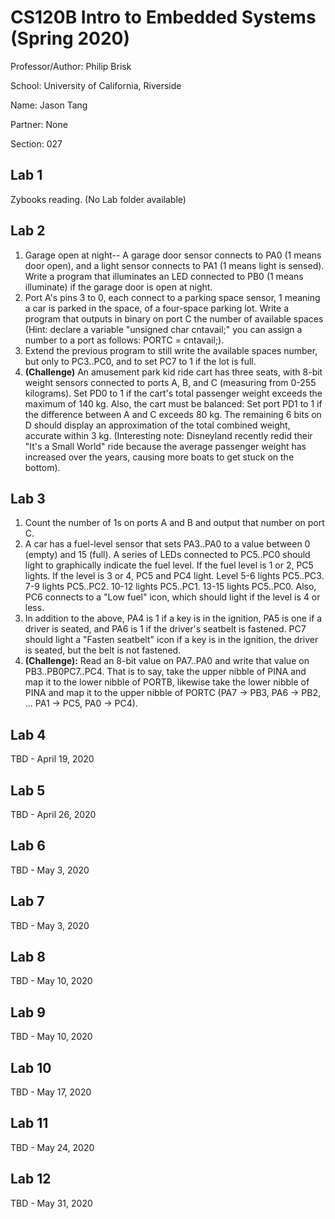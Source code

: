 # CS120B Intro to Embedded Systems (Spring 2020)
Professor/Author: Philip Brisk

School: University of California, Riverside

Name: Jason Tang

Partner: None

Section: 027

## Lab 1
Zybooks reading. (No Lab folder available)

## Lab 2
1)	Garage open at night-- A garage door sensor connects to PA0 (1 means door open), and a light sensor connects to PA1 (1 means light is sensed). Write a program that illuminates an LED connected to PB0 (1 means illuminate) if the garage door is open at night.
2)	Port A's pins 3 to 0, each connect to a parking space sensor, 1 meaning a car is parked in the space, of a four-space parking lot. Write a program that outputs in binary on port C the number of available spaces (Hint: declare a variable "unsigned char cntavail;" you can assign a number to a port as follows: 
PORTC = cntavail;).
3)	Extend the previous program to still write the available spaces number, but only to PC3..PC0, and to set PC7 to 1 if the lot is full.
4)	**(Challenge)** An amusement park kid ride cart has three seats, with 8-bit weight sensors connected to ports A, B, and C (measuring from 0-255 kilograms). Set PD0 to 1 if the cart's total passenger weight exceeds the maximum of 140 kg. Also, the cart must be balanced: Set port PD1 to 1 if the difference between A and C exceeds 80 kg.  The remaining 6 bits on D should display an approximation of the total combined weight, accurate within 3 kg.  (Interesting note: Disneyland recently redid their "It's a Small World" ride because the average passenger weight has increased over the years, causing more boats to get stuck on the bottom).

## Lab 3
1)	Count the number of 1s on ports A and B and output that number on port C.
2)	A car has a fuel-level sensor that sets PA3..PA0 to a value between 0 (empty) and 15 (full). A series of LEDs connected to PC5..PC0 should light to graphically indicate the fuel level. If the fuel level is 1 or 2, PC5 lights. If the level is 3 or 4, PC5 and PC4 light. Level 5-6 lights PC5..PC3. 7-9 lights PC5..PC2. 10-12 lights PC5..PC1. 13-15 lights PC5..PC0. Also, PC6 connects to a "Low fuel" icon, which should light if the level is 4 or less.
3)	In addition to the above, PA4 is 1 if a key is in the ignition, PA5 is one if a driver is seated, and PA6 is 1 if the driver's seatbelt is fastened. PC7 should light a "Fasten seatbelt" icon if a key is in the ignition, the driver is seated, but the belt is not fastened.
4)	**(Challenge):** Read an 8-bit value on PA7..PA0 and write that value on PB3..PB0PC7..PC4. That is to say,  take the upper nibble of PINA and map it to the lower nibble of PORTB, likewise take the lower nibble of PINA and map it to the upper nibble of PORTC (PA7 -> PB3, PA6 -> PB2, … PA1 -> PC5, PA0 -> PC4).

## Lab 4
TBD - April 19, 2020

## Lab 5
TBD - April 26, 2020

## Lab 6
TBD - May 3, 2020

## Lab 7
TBD - May 3, 2020 

## Lab 8
TBD - May 10, 2020

## Lab 9
TBD - May 10, 2020

## Lab 10
TBD - May 17, 2020

## Lab 11
TBD - May 24, 2020

## Lab 12
TBD - May 31, 2020
